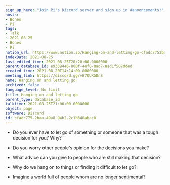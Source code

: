 ```yaml
---
sign_up_here: "Join Pi's Discord server and sign up in #annoncements!"
hosts:
- Bones
- Pi
tags:
- Talk
- 2021-08-25
- Bones
- Pi
notion_url: https://www.notion.so/Hanging-on-and-letting-go-cfadc7752baa49a894b22c1b340abac0
indexDate: 2021-08-25
last_edited_time: 2021-08-25T20:20:00.0000000
parent_database_id: e9339446-880f-4ef0-8ad7-8ad1f507dded
created_time: 2021-08-20T14:14:00.0000000
meeting_link: https://discord.gg/vE7QUXGDnS
name: Hanging on and letting go
archived: false
language_level: No limit
title: Hanging on and letting go
parent_type: database_id
talktime: 2021-08-25T21:00:00.0000000
object: page
software: Discord
id: cfadc775-2baa-49a8-94b2-2c1b340abac0
---
```


   - Do you ever have to let go of something or someone that was a tough decision for you? Why?



   - Do you worry other people's opinion for the decisions you make?
   - What advice can you give to people who are still making that decision?
   - Why do we hang on to things or finding it difficult to let go?
   - Imagine a world full of people whom are no longer sentimental?









